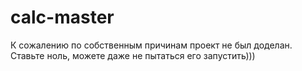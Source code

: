 # calc-master

К сожалению по собственным причинам проект не был доделан. Ставьте ноль, можете даже не пытаться его запустить)))
